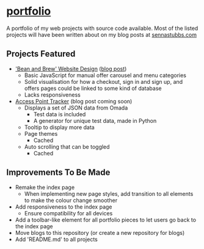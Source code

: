 # [portfolio](https://web.sennastubbs.com)
A portfolio of my web projects with source code available.
Most of the listed projects will have been written about on my blog posts at [sennastubbs.com](https://www.sennastubbs.com/)

## Projects Featured
- ['Bean and Brew' Website Design](https://web.sennastubbs.com/bean-and-brew-design/) ([blog post](https://www.sennastubbs.com/2024/12/bean-brew-basic-website-design.html))
  - Basic JavaScript for manual offer carousel and menu categories
  - Solid visualisation for how a checkout, sign in and sign up, and offers pages could be linked to some kind of database
  - Lacks responsiveness
- [Access Point Tracker](https://web.sennastubbs.com/ap-tracker/) (blog post coming soon)
  - Displays a set of JSON data from Omada
    - Test data is included
    - A generator for unique test data, made in Python
  - Tooltip to display more data
  - Page themes
    - Cached
  - Auto scrolling that can be toggled
    - Cached

## Improvements To Be Made
- Remake the index page
  - When implementing new page styles, add transition to all elements to make the colour change smoother
- Add responsiveness to the index page
  - Ensure compatibility for all devices
- Add a toolbar-like element for all portfolio pieces to let users go back to the index page
- Move blogs to this repository (or create a new repository for blogs)
- Add 'README.md' to all projects
